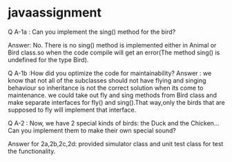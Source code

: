 # javaassignment
Q A-1a : Can you implement the sing() method for the bird?

Answer: No. There is no sing() method is implemented either in Animal or Bird class.so when the code compile will get an error(The method sing() is undefined for the type Bird).

Q A-1b :How did you optimize the code for maintainability? 
Answer : we know that not all of the subclasses should not have flying and singing behaviour so inheritance is not the correct solution when its come to maintenance.
we could take out fly and sing methods from Bird class and make separate interfaces for fly() and sing().That way,only the birds that are supposed to fly will implement that interface.

Q A-2 : Now, we have 2 special kinds of birds: the Duck and the Chicken... Can you
implement them to make their own special sound?

Answer for 2a,2b,2c,2d: provided simulator class and unit test class for test the functionality.
